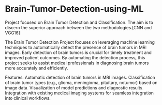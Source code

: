 # Brain-Tumor-Detection-using-ML
Project focused on Brain Tumor Detection and Classification. The aim is to discern the superior approach between the two methodologies.[CNN and VGG16]

The Brain Tumor Detection Project focuses on leveraging machine learning techniques to automatically detect the presence of brain tumors in MRI images. Early detection of brain tumors is crucial for timely treatment and improved patient outcomes. By automating the detection process, this project seeks to assist medical professionals in diagnosing brain tumors more accurately and efficiently.

Features:
Automatic detection of brain tumors in MRI images.
Classification of brain tumor types (e.g., glioma, meningioma, pituitary, notumor) based on image data.
Visualization of model predictions and diagnostic results.
Integration with existing medical imaging systems for seamless integration into clinical workflows.
